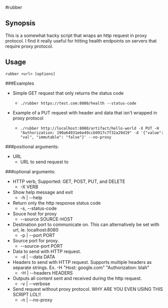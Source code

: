 #rubber

## Synopsis

This is a somewhat hacky script that wraps an http request in proxy protocol. I find it really useful for hitting health endpoints on servers that require proxy protocol.

## Usage

```
rubber <url> [options]
```

###Examples

* Simple GET request that only returns the status code
    * `./rubber https://test.com:8080/health --status-code`

* Example of a PUT request with header and data that isn't wrapped in proxy protocol
    * `./rubber http://localhost:8080/artifact/hello-world -X PUT -H "Authorization: 190a64931e6e49ccb9917c7f32a29d19" -d '{"value": "val", "immutable": "false"}' --no-proxy`

###positional arguments:
*  URL
    * URL to send request to

###optional arguments:
* HTTP verb, Supported: GET, POST, PUT, and DELETE
    * -X VERB
*  Show help message and exit
    * -h | --help
* Return only the http response status code
    * -s, --status-code
* Souce host for proxy
    * --source SOURCE-HOST
* Destination port to communicate on. This can alternatively be set with url, ie. localhost:8080
    * -p | --port PORT
* Source port for proxy.
    * --source-port PORT
* Data to send with HTTP request.
    * -d | --data DATA
* Headers to send with HTTP request. Supports multiple headers as separate strings. Ex. -H "Host: google.com" "Authorization: blah"
    * -H | --headers HEADERS
* Outputs all content sent and received during the http request.
    * -v | --verbose
* Send request without proxy protocol. WHY ARE YOU EVEN USING THIS SCRIPT LOL!!
    * -n | --no-proxy
